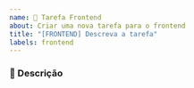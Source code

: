 ```yaml
---
name: 🎨 Tarefa Frontend
about: Criar uma nova tarefa para o frontend
title: "[FRONTEND] Descreva a tarefa"
labels: frontend
---
```


### 🎯 Descrição
